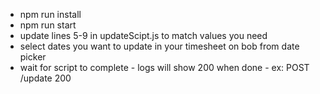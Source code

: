 - npm run install
- npm run start
- update lines 5-9 in updateScipt.js to match values you need
- select dates you want to update in your timesheet on bob from date picker
- wait for script to complete - logs will show 200 when done - ex: POST /update 200
